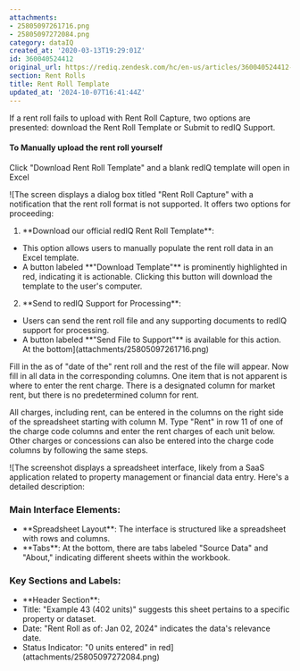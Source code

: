 ```yaml
---
attachments:
- 25805097261716.png
- 25805097272084.png
category: dataIQ
created_at: '2020-03-13T19:29:01Z'
id: 360040524412
original_url: https://rediq.zendesk.com/hc/en-us/articles/360040524412-Rent-Roll-Template
section: Rent Rolls
title: Rent Roll Template
updated_at: '2024-10-07T16:41:44Z'
---
```


If a rent roll fails to upload with Rent Roll Capture, two options are presented: download the Rent Roll Template or Submit to redIQ Support.

#### To Manually upload the rent roll yourself

Click "Download Rent Roll Template" and a blank redIQ template will open in Excel

![The screen displays a dialog box titled "Rent Roll Capture" with a notification that the rent roll format is not supported. It offers two options for proceeding:
1. \*\*Download our official redIQ Rent Roll Template\*\*:
- This option allows users to manually populate the rent roll data in an Excel template.
- A button labeled \*\*"Download Template"\*\* is prominently highlighted in red, indicating it is actionable. Clicking this button will download the template to the user's computer.
2. \*\*Send to redIQ Support for Processing\*\*:
- Users can send the rent roll file and any supporting documents to redIQ support for processing.
- A button labeled \*\*"Send File to Support"\*\* is available for this action.
At the bottom](attachments/25805097261716.png)

Fill in the as of "date of the" rent roll and the rest of the file will appear. Now fill in all data in the corresponding columns. One item that is not apparent is where to enter the rent charge. There is a designated column for market rent, but there is no predetermined column for rent.

All charges, including rent, can be entered in the columns on the right side of the spreadsheet starting with column M. Type "Rent" in row 11 of one of the charge code columns and enter the rent charges of each unit below. Other charges or concessions can also be entered into the charge code columns by following the same steps.

![The screenshot displays a spreadsheet interface, likely from a SaaS application related to property management or financial data entry. Here's a detailed description:
### Main Interface Elements:
- \*\*Spreadsheet Layout\*\*: The interface is structured like a spreadsheet with rows and columns.
- \*\*Tabs\*\*: At the bottom, there are tabs labeled "Source Data" and "About," indicating different sheets within the workbook.
### Key Sections and Labels:
- \*\*Header Section\*\*:
- Title: "Example 43 (402 units)" suggests this sheet pertains to a specific property or dataset.
- Date: "Rent Roll as of: Jan 02, 2024" indicates the data's relevance date.
- Status Indicator: "0 units entered" in red](attachments/25805097272084.png)